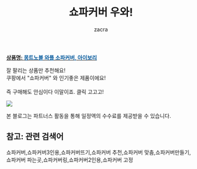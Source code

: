 ﻿---
layout: post
title:  "쇼파커버 우와!"
author: zacra
categories: [ 아이템 ]
tags: [쇼파커버,쇼파커버3인용,쇼파커버뜨기,쇼파커버 추천,쇼파커버 맞춤,쇼파커버만들기,쇼파커버 파는곳,쇼파커버링,쇼파커버2인용,쇼파커버 고정]
image: https://static.coupangcdn.com/image/retail/images/2020/07/06/15/3/b57fe6ed-1135-4d43-ab2c-663adc8bff0f.jpg 
description: "쿠팡에서 쇼파커버 관련 상품으로 가장 잘팔리는 제품 중 하나라는 사실!!."
rating: 4.5
---

<a href="https://link.coupang.com/re/AFFSDP?lptag=AF8407795&pageKey=294960956&itemId=930390261&vendorItemId=71029801524&traceid=V0-153-d11d1011d22fa12a"><b>상품명: <font color='#01579B'>몽트노블 와플 소파커버, 아이보리</font></b></a>

잘 팔리는 상품만 추천해요!<br/>
쿠팡에서 "쇼파커버" 와 인기좋은 제품이에요!<br/><br/>
즉 구매해도 안심이다 이말이죠. 클릭 고고고! <br/>



<a href="https://link.coupang.com/re/AFFSDP?lptag=AF8407795&pageKey=294960956&itemId=930390261&vendorItemId=71029801524&traceid=V0-153-d11d1011d22fa12a"><img src="https://thumbnail8.coupangcdn.com/thumbnails/remote/q89/image/retail/images/1294793406870847-304c17f4-1c56-4fdd-b422-49ade9214d25.jpg"></a> 

본 블로그는 파트너스 활동을 통해 일정액의 수수료를 제공받을 수 있습니다.

## 참고: 관련 검색어    
쇼파커버,쇼파커버3인용,쇼파커버뜨기,쇼파커버 추천,쇼파커버 맞춤,쇼파커버만들기,쇼파커버 파는곳,쇼파커버링,쇼파커버2인용,쇼파커버 고정